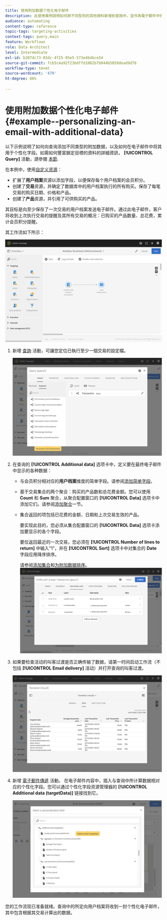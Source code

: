 ```yaml
---
title: 使用附加数据个性化电子邮件
description: 此使用案例說明如何將不同型別的其他資料新增到查詢中，並作為電子郵件中的個人化欄位使用。
audience: automating
content-type: reference
topic-tags: targeting-activities
context-tags: query,main
feature: Workflows
role: Data Architect
level: Intermediate
exl-id: b207dc73-03dc-4f25-95e5-573e4b4bce54
source-git-commit: fcb5c4a92f23bdffd1082b7b044b5859dead9d70
workflow-type: tm+mt
source-wordcount: '479'
ht-degree: 86%

---
```


# 使用附加数据个性化电子邮件 {#example--personalizing-an-email-with-additional-data}

以下示例说明了如何向查询添加不同类型的附加数据，以及如何在电子邮件中将其用于个性化字段。如需如何豐富鎖定目標的資料的詳細資訊， **[!UICONTROL Query]** 活動，請參閱 [本節](../../automating/using/query.md#enriching-data).

在本例中，使用[自定义资源](../../developing/using/data-model-concepts.md)：

* 扩展了&#x200B;**用户档案**&#x200B;资源以添加字段，以便保存每个用户档案的会员积分。
* 创建了&#x200B;**交易**&#x200B;资源，并确定了数据库中的用户档案执行的所有购买。保存了每笔交易的购买日期、价格和产品。
* 创建了&#x200B;**产品**&#x200B;资源，并引用了可供购买的产品。

其目标是向至少保存了一次交易的用户档案发送电子邮件。通过此电子邮件，客户将收到上次执行交易的提醒及其所有交易的概况：已购买的产品数量、总花费，累计会员积分提醒。

其工作流如下所示：

![](assets/enrichment_example1.png)

1. 新增 [查詢](../../automating/using/query.md) 活動，可讓您定位已執行至少一個交易的設定檔。

   ![](assets/enrichment_example2.png)

1. 在查询的 **[!UICONTROL Additional data]** 选项卡中，定义要在最终电子邮件中显示的各种数据：

   * 与会员积分相对应的&#x200B;**用户档案**&#x200B;维度的简单字段。请参阅[添加简单字段](../../automating/using/query.md#adding-a-simple-field)。
   * 基于交易集合的两个聚合：购买的产品数和总花费金额。您可以使用 **Count** 和 **Sum** 聚合，从聚合配置窗口的 **[!UICONTROL Data]** 选项卡中添加它们。请参阅[添加聚合](../../automating/using/query.md#adding-an-aggregate)一节。
   * 集合返回的项包括已花费的金额、日期和上次交易生效的产品。

      要实现此目的，您必须从集合配置窗口的 **[!UICONTROL Data]** 选项卡添加要显示的各个字段。

      要仅返回最近的一次交易，您必须在 **[!UICONTROL Number of lines to return]** 中输入“1”，并在 **[!UICONTROL Sort]** 选项卡中对集合的 **Date** 字段应用降序排序。

      请参阅[添加集合](../../automating/using/query.md#adding-a-collection)和[为附加数据排序](../../automating/using/query.md#sorting-additional-data)。
   ![](assets/enrichment_example4.png)

1. 如果要检查活动的叫客过渡是否正确传输了数据，请第一时间启动工作流（不包括 **[!UICONTROL Email delivery]** 活动）并打开查询的叫客过渡。

   ![](assets/enrichment_example5.png)

1. 新增 [電子郵件傳遞](../../automating/using/email-delivery.md) 活動。 在电子邮件内容中，插入与查询中所计算数据相对应的个性化字段。您可以通过个性化字段资源管理器的 **[!UICONTROL Additional data (targetData)]** 链接找到它。

   ![](assets/enrichment_example3.png)

您的工作流现已准备就绪。查询中的所定向用户档案将收到一封个性化电子邮件，其中包含根据其交易计算出的数据。
